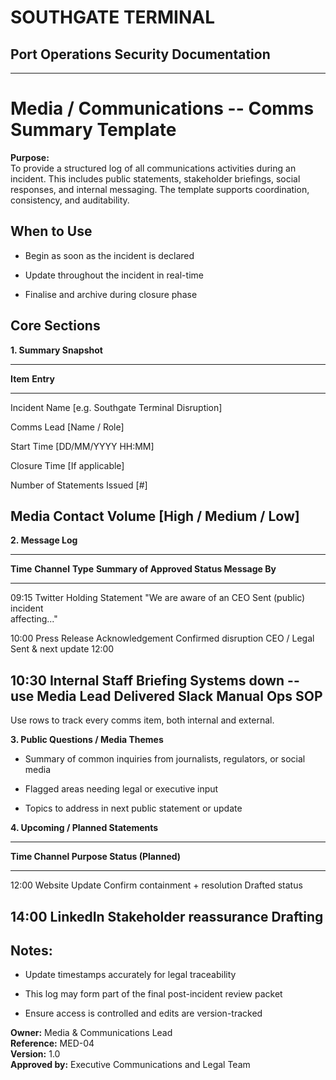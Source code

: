 # SOUTHGATE TERMINAL
## Port Operations Security Documentation
---

# Media / Communications -- Comms Summary Template

**Purpose:**\
To provide a structured log of all communications activities during an
incident. This includes public statements, stakeholder briefings, social
responses, and internal messaging. The template supports coordination,
consistency, and auditability.

## When to Use

- Begin as soon as the incident is declared

- Update throughout the incident in real-time

- Finalise and archive during closure phase

## Core Sections

**1. Summary Snapshot**

  -----------------------------------------------------------------------
  **Item**                         **Entry**
  -------------------------------- --------------------------------------
  Incident Name                    \[e.g. Southgate Terminal Disruption\]

  Comms Lead                       \[Name / Role\]

  Start Time                       \[DD/MM/YYYY HH:MM\]

  Closure Time                     \[If applicable\]

  Number of Statements Issued      \[#\]

  Media Contact Volume             \[High / Medium / Low\]
  -----------------------------------------------------------------------

**2. Message Log**

  ------------------------------------------------------------------------------------------
  **Time**   **Channel**   **Type**          **Summary of          **Approved   **Status**
                                             Message**             By**         
  ---------- ------------- ----------------- --------------------- ------------ ------------
  09:15      Twitter       Holding Statement \"We are aware of an  CEO          Sent
             (public)                        incident                           
                                             affecting\...\"                    

  10:00      Press Release Acknowledgement   Confirmed disruption  CEO / Legal  Sent
                                             & next update 12:00                

  10:30      Internal      Staff Briefing    Systems down -- use   Media Lead   Delivered
             Slack                           Manual Ops SOP                     
  ------------------------------------------------------------------------------------------

Use rows to track every comms item, both internal and external.

**3. Public Questions / Media Themes**

- Summary of common inquiries from journalists, regulators, or social
  media

- Flagged areas needing legal or executive input

- Topics to address in next public statement or update

**4. Upcoming / Planned Statements**

  ------------------------------------------------------------------------------
  **Time         **Channel**    **Purpose**                         **Status**
  (Planned)**                                                       
  -------------- -------------- ----------------------------------- ------------
  12:00          Website Update Confirm containment + resolution    Drafted
                                status                              

  14:00          LinkedIn       Stakeholder reassurance             Drafting
  ------------------------------------------------------------------------------

## Notes:

- Update timestamps accurately for legal traceability

- This log may form part of the final post-incident review packet

- Ensure access is controlled and edits are version-tracked

**Owner:** Media & Communications Lead\
**Reference:** MED-04\
**Version:** 1.0\
**Approved by:** Executive Communications and Legal Team
